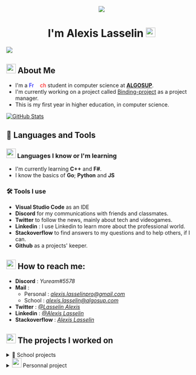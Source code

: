 <p align="center">
  <img src="https://media.giphy.com/media/xTiIzJSKB4l7xTouE8/giphy.gif">
</p>

<h1 align="center">I'm Alexis Lasselin <img src="https://cdn.discordapp.com/emojis/638827717130977282.gif?size=160&quality=lossless" width=25></h1>

![](https://komarev.com/ghpvc/?username=AlexisLasselin&color=brightgreen&style=plastic)

## <img src="https://cdn.discordapp.com/attachments/699735329288093818/1072516646708723813/1045822481803526184.png" width= 25> About Me

- I'm a <span style="color: blue;">Fr</span><span style="color: white;">en</span><span style="color: red;">ch</span> student in computer science at [**ALGOSUP**](https://algosup.com/).
- I'm currently working on a project called [Binding-project](https://github.com/algosup/2022-2023-project-3-harfang3d-binding-Project-4-group) as a project manager.
- This is my first year in higher education, in computer science.

[![GitHub Stats](https://github-readme-stats.vercel.app/api?username=AlexisLasselin&show_icons=true&theme=aura)](https://github.com/AlexisLasselin)

## 🚀 Languages and Tools

### <img src="https://cdn.discordapp.com/emojis/854490183071039488.gif?size=160&quality=lossless" width=25> Languages I know or I'm learning

-  I'm currently learning **C++** and **F#**.
-  I know the basics of **Go**; **Python** and **JS**

### 🛠️ Tools I use

- **Visual Studio Code** as an IDE
- **Discord** for my communications with friends and classmates.
- **Twitter** to follow the news, mainly about tech and videogames.
- **Linkedin** : I use Linkedin to learn more about the professional world.
- **Stackoverflow** to find answers to my questions and to help others, if I can.
- **Github** as a projects' keeper.

## <img src="https://cdn.discordapp.com/emojis/621813805956988972.gif?size=160&quality=lossless" width = 25> How to reach me:

- **Discord** : *Yuream#5578*
- **Mail** : 
  - Personal : *alexis.lasselinpro@gmail.com*
  - School : *alexis.lasselin@algosup.com*
- **Twitter** : *[@Lasselin Alexis](https://twitter.com/LasselinAlexis1)*
- **Linkedin** : *[@Alexis Lasselin](https://www.linkedin.com/in/alexis-lasselin-318649251/)*
- **Stackoverflow** : *[Alexis Lasselin](https://stackoverflow.com/users/20451172/alexis-lasselin)*

## <img src="https://cdn.discordapp.com/emojis/933189860494299176.gif?size=96&quality=lossless" width=25> The projects I worked on

<details>
<summary>🏫 School projects</summary>

  1. [APPSolu](#1-APPSolu)
  2. [AppNewsNetwork](#2-AppNewsNetwork)
  3. [FABGen bindings](#3-FABGen-bindings)

| **Period**                          | <a id="1-APPSolu"></a>**Name**        | **Description**                                                                                                                                              | **Link**                                                                                     | **Role**          
:-----------------------------------:|:---------------:|:------------------------------------------------------------------------------------------------------------------------------------------------------------:|:--------------------------------------------------------------------------------------------:|:-----------------:
| 27 September 2022 ➜ 28 October 2022 | <a id="2-AppNewsNetwork"></a>APPSolu         | SIGNALL contact us to create a prototype of smart signage for signs                                                                                          | [Our repo](https://github.com/algosup/2022-2023-project-1-smart-signage-Project-4-group)     | QA                
| 7 November 2022 ➜ 18 December 2022  | <a id="3-FABGen-bindings"></a>AppNewsNetwork  | Jacobi asked us for a way to improve communication in their factory, so we decided to modify a TV to be able to display the information shared on a website. | [Our repo](https://github.com/algosup/2022-2023-project-2-factory-display-Project-4-group)   | Software Engineer 
| 3 January 2023 ➜ 17 Febuary 2023    | FABGen bindings | HARFANG 3D is a French 3D engine company that asked us to design bindings in F# for their 3D engine.                                                         | [Our repo](https://github.com/algosup/2022-2023-project-3-harfang3d-binding-Project-4-group) | Project Manager   

</details>

<details>
<summary> <img src="https://cdn.discordapp.com/emojis/979915870576967710.gif?size=160&quality=lossless" width=25> Personnal project</summary>

![](https://media.giphy.com/media/6uGhT1O4sxpi8/giphy.gif)

</details>
